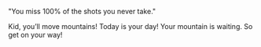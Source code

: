 "You miss 100% of the shots you never take."

Kid, you’ll move mountains! Today is your day! Your mountain is waiting. So get on your way! 
